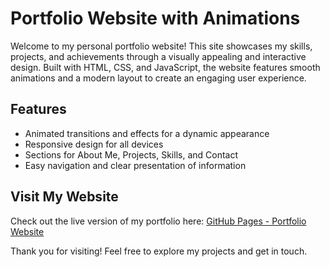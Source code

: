 # Portfolio Website with Animations

Welcome to my personal portfolio website! This site showcases my skills, projects, and achievements through a visually appealing and interactive design. Built with HTML, CSS, and JavaScript, the website features smooth animations and a modern layout to create an engaging user experience.

## Features

- Animated transitions and effects for a dynamic appearance
- Responsive design for all devices
- Sections for About Me, Projects, Skills, and Contact
- Easy navigation and clear presentation of information

## Visit My Website

Check out the live version of my portfolio here: [GitHub Pages - Portfolio Website](https://kumarpramod1772007.github.io/portfolio-website/)

Thank you for visiting! Feel free to explore my projects and get in touch.

